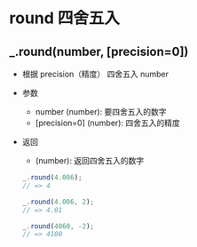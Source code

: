 # round 四舍五入

## _.round(number, [precision=0])

+ 根据 precision（精度） 四舍五入 number

+ 参数
  + number (number): 要四舍五入的数字
  + [precision=0] (number): 四舍五入的精度

+ 返回
  + (number): 返回四舍五入的数字

  ```js
  _.round(4.006);
  // => 4

  _.round(4.006, 2);
  // => 4.01

  _.round(4060, -2);
  // => 4100
  ```
